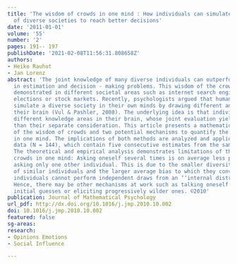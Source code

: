 ```yaml
---
title: 'The wisdom of crowds in one mind : How individuals can simulate the knowledge
  of diverse societies to reach better decisions'
date: '2011-01-01'
volume: '55'
number: '2'
pages: 191-- 197
publishDate: '2021-02-08T11:56:31.808658Z'
authors:
- Heiko Rauhut
- Jan Lorenz
abstract: 'The joint knowledge of many diverse individuals can outperform experts
  in estimation and decision - making problems. This wisdom of the crowd has been
  demonstrated in different societal areas such as internet search engines, political
  elections or stock markets. Recently, psychologists argued that humans may even
  simulate a diverse society in their own minds by drawing different answers from
  their brain (Vul & Pashler, 2008). The underlying idea is that individuals can access
  different knowledge areas in their brain, whose joint evaluation yields better estimates
  than their separate consideration. This article presents a mathematical treatment
  of the wisdom of crowds and two potential mechanisms to quantify the wisdom of crowds
  in one mind. The implications of both methods are analyzed and applied to new experimental
  data (N = 144), which contain five consecutive estimates from the same individuals.
  The theoretical and empirical analysis demonstrates limitations of the wisdom of
  crowds in one mind: Asking oneself several times is on average less powerful than
  asking only one other individual. This is due to the smaller diversity of estimates
  of similar individuals and the larger average bias to which they converge. Further,
  individuals cannot perform independent draws from an ‘‘internal distribution’’.
  Hence, there may be other mechanisms at work such as talking oneself into believing
  initial guesses or eliciting progressively wilder ones. ©2010'
publication: Journal of Mathematical Psychology
url_pdf: http://dx.doi.org/10.1016/j.jmp.2010.10.002
doi: 10.1016/j.jmp.2010.10.002
featured: false
sg-areas:
research: 
- Opinions Emotions
- Social Influence

---
```

